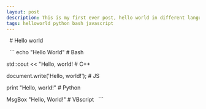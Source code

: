 ```yaml
---
layout: post
description: This is my first ever post, hello world in different language
tags: helloworld python bash javascript
---
```

&nbsp; # Hello world

&nbsp; ```
echo "Hello World" # Bash

std::cout << "Hello, world! # C++

document.write('Hello, world!'); # JS

print "Hello, world!"   # Python

MsgBox "Hello, World!"  # VBscript
&nbsp; ```
